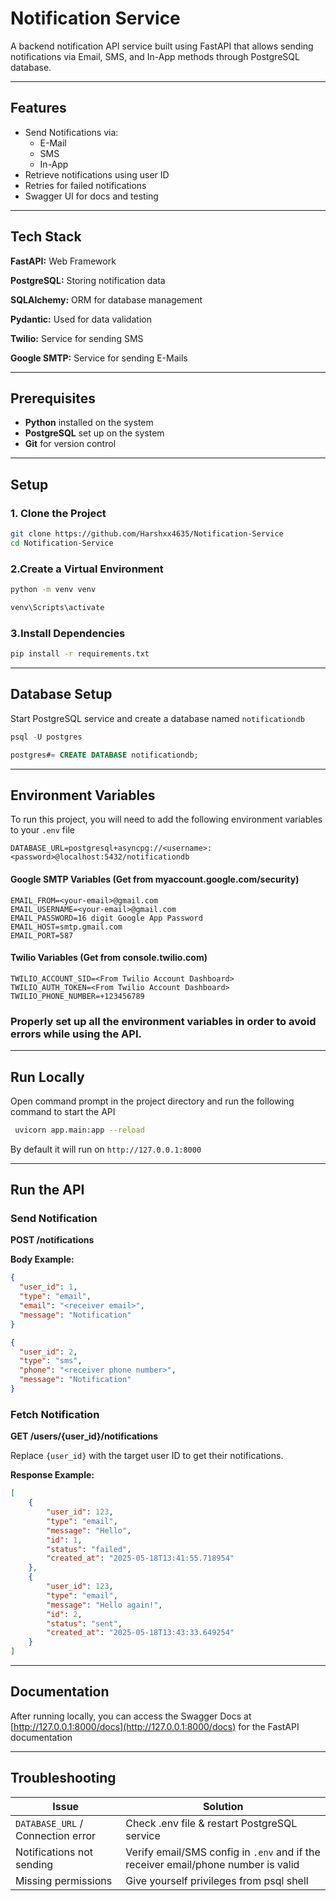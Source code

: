 # Notification Service

A backend notification API service built using FastAPI that allows sending notifications via Email, SMS, and In-App methods through PostgreSQL database.

---

## Features

- Send Notifications via:
    - E-Mail
    - SMS
    - In-App
- Retrieve notifications using user ID
- Retries for failed notifications
- Swagger UI for docs and testing

---

## Tech Stack

**FastAPI:** Web Framework

**PostgreSQL:** Storing notification data

**SQLAlchemy:** ORM for database management

**Pydantic:** Used for data validation

**Twilio:** Service for sending SMS

**Google SMTP:** Service for sending E-Mails

---

## Prerequisites

- **Python** installed on the system
- **PostgreSQL** set up on the system
- **Git** for version control

---

## Setup

### 1️. Clone the Project

```bash
git clone https://github.com/Harshxx4635/Notification-Service
cd Notification-Service
```

### 2️.Create a Virtual Environment

```bash
python -m venv venv

venv\Scripts\activate
```

### 3️.Install Dependencies

```bash
pip install -r requirements.txt
```

---

## Database Setup

Start PostgreSQL service and create a database named `notificationdb`

```sql
psql -U postgres

postgres#= CREATE DATABASE notificationdb;
```

---

## Environment Variables

To run this project, you will need to add the following environment variables to your `.env` file

```env
DATABASE_URL=postgresql+asyncpg://<username>:<password>@localhost:5432/notificationdb
```

#### Google SMTP Variables (Get from myaccount.google.com/security)

```env
EMAIL_FROM=<your-email>@gmail.com
EMAIL_USERNAME=<your-email>@gmail.com
EMAIL_PASSWORD=16 digit Google App Password
EMAIL_HOST=smtp.gmail.com  
EMAIL_PORT=587
```


#### Twilio Variables (Get from console.twilio.com)

```env
TWILIO_ACCOUNT_SID=<From Twilio Account Dashboard>
TWILIO_AUTH_TOKEN=<From Twilio Account Dashboard>
TWILIO_PHONE_NUMBER=+123456789
```

### Properly set up all the environment variables in order to avoid errors while using the API.

---

## Run Locally

Open command prompt in the project directory and run the following command to start the API

```bash
 uvicorn app.main:app --reload
```

By default it will run on `http://127.0.0.1:8000`

---

## Run the API

### Send Notification

**POST /notifications**

**Body Example:**
```json
{
  "user_id": 1,
  "type": "email",
  "email": "<receiver email>",
  "message": "Notification"
}
```

```json
{
  "user_id": 2,
  "type": "sms",
  "phone": "<receiver phone number>",
  "message": "Notification"
}
```

### Fetch Notification

**GET /users/{user_id}/notifications**

Replace `{user_id}` with the target user ID to get their notifications.


**Response Example:**
```json
[
    {
        "user_id": 123,
        "type": "email",
        "message": "Hello",
        "id": 1,
        "status": "failed",
        "created_at": "2025-05-18T13:41:55.718954"
    },
    {
        "user_id": 123,
        "type": "email",
        "message": "Hello again!",
        "id": 2,
        "status": "sent",
        "created_at": "2025-05-18T13:43:33.649254"
    }
]
```

---

## Documentation

After running locally, you can access the Swagger Docs at [http://127.0.0.1:8000/docs](http://127.0.0.1:8000/docs) for the FastAPI documentation

---

## Troubleshooting

| Issue                            | Solution                                                  |
|----------------------------------|-----------------------------------------------------------|
| `DATABASE_URL`  / Connection error             | Check .env file & restart PostgreSQL service                     |
| Notifications not sending        | Verify email/SMS config in `.env` and if the receiver email/phone number is valid                        |
| Missing permissions        | Give yourself privileges from psql shell                        |

